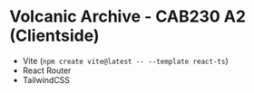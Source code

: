 # Volcanic Archive - CAB230 A2 (Clientside)

- Vite (`npm create vite@latest -- --template react-ts`)
- React Router
- TailwindCSS
